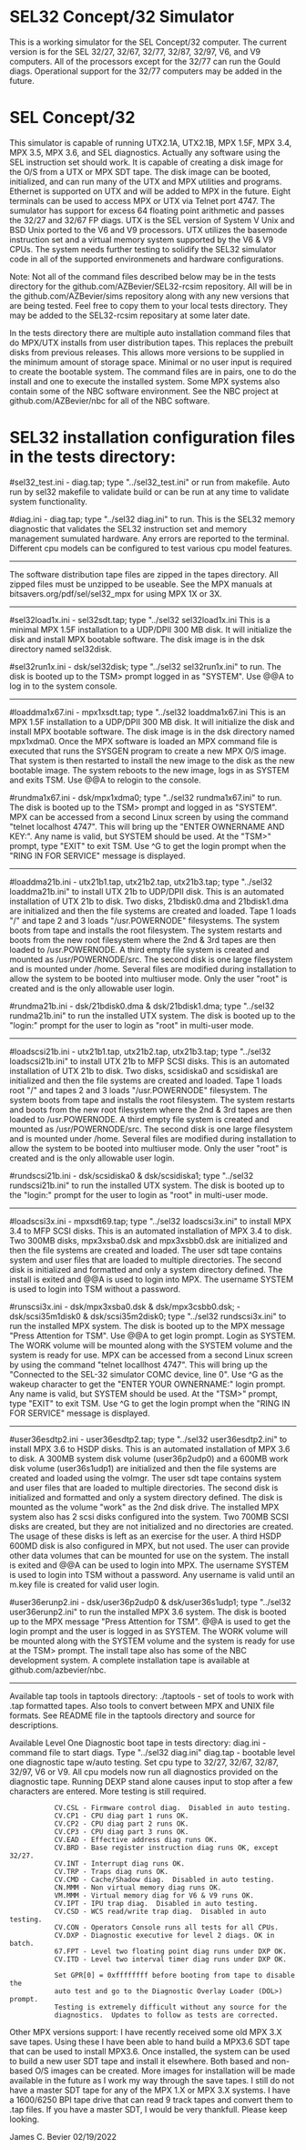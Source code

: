 
# SEL32 Concept/32 Simulator

This is a working simulator for the SEL Concept/32 computer. The 
current version is for the SEL 32/27, 32/67, 32/77, 32/87, 32/97, V6,
and V9 computers.  All of the processors except for the 32/77 can run
the Gould diags.  Operational support for the 32/77 computers may be
added in the future.

# SEL Concept/32 

This simulator is capable of running UTX2.1A, UTX2.1B, MPX 1.5F, MPX 3.4,
MPX 3.5, MPX 3.6, and SEL diagnostics. Actually any software using the SEL
instruction set should work.  It is capable of creating a disk image for the
O/S from a UTX or MPX SDT tape. The disk image can be booted, initialized,
and can run many of the UTX and MPX utilities and programs. Ethernet is
supported on UTX and will be added to MPX in the future.  Eight terminals
can be used to access MPX or UTX via Telnet port 4747. The sumulator has
support for excess 64 floating point arithmetic and passes the 32/27 and
32/67 FP diags.  UTX is the SEL version of System V Unix and BSD Unix
ported to the V6 and V9 processors.  UTX utilizes the basemode instruction
set and a virtual memory system supported by the V6 & V9 CPUs.  The system
needs further testing to solidify the SEL32 simulator code in all of the
supported environmenets and hardware configurations.

Note: Not all of the command files described below may be in the tests
directory for the github.com/AZBevier/SEL32-rcsim repository.  All will
be in the github.com/AZBevier/sims repository along with any new versions
that are being tested.  Feel free to copy them to your local tests
directory.  They may be added to the SEL32-rcsim repositary at some
later date.

In the tests directory there are multiple auto installation command files
that do MPX/UTX installs from user distribution tapes.  This replaces the
prebuilt disks from previous releases.  This allows more versions to be
supplied in the minimum amount of storage space.  Minimal or no user input
is required to create the bootable system.  The command files are in pairs,
one to do the install and one to execute the installed system.  Some MPX
systems also contain some of the NBC software environment.  See the NBC
project at github.com/AZBevier/nbc for all of the NBC software.

# SEL32 installation configuration files in the tests directory:

#sel32_test.ini - diag.tap; type "../sel32_test.ini" or run from makefile.
Auto run by sel32 makefile to validate build or can be run at any time
to validate system functionality.

#diag.ini - diag.tap; type "../sel32 diag.ini" to run.
This is the SEL32 memory diagnostic that validates the SEL32 instruction
set and memory management sumulated hardware.  Any errors are reported
to the terminal. Different cpu models can be configured to test various
cpu model features.

--------------------

The software distribution tape files are zipped in the tapes directory.
All zipped files must be unzipped to be useable.  See the MPX manuals
at bitsavers.org/pdf/sel/sel32_mpx for using MPX 1X or 3X.

--------------------

#sel32load1x.ini - sel32sdt.tap; type "../sel32 sel32load1x.ini
This is a minimal MPX 1.5F installation to a UDP/DPII 300 MB disk.  It
will initialize the disk and install MPX bootable software.  The disk
image is in the dsk directory named sel32disk.

#sel32run1x.ini - dsk/sel32disk; type "../sel32 sel32run1x.ini" to run.
The disk is booted up to the TSM> prompt logged in as "SYSTEM".  Use
@@A to log in to the system console.

--------------------

#loaddma1x67.ini - mpx1xsdt.tap; type "../sel32 loaddma1x67.ini
This is an MPX 1.5F installation to a UDP/DPII 300 MB disk.  It will
initialize the disk and install MPX bootable software.  The disk
image is in the dsk directory named mpx1xdma0.  Once the MPX software
is loaded an MPX command file is executed that runs the SYSGEN program
to create a new MPX O/S image.  That system is then restarted to
install the new image to the disk as the new bootable image.  The
system reboots to the new image, logs in as SYSTEM and exits TSM.
Use @@A to relogin to the console.

#rundma1x67.ini - dsk/mpx1xdma0; type "../sel32 rundma1x67.ini" to run.
The disk is booted up to the TSM> prompt and logged in as "SYSTEM".
MPX can be accessed from a second Linux screen by using the command
"telnet localhost 4747".  This will bring up the "ENTER OWNERNAME
AND KEY:".  Any name is valid, but SYSTEM should be used.  At the
"TSM>" prompt, type "EXIT" to exit TSM.  Use ^G to get the login
prompt when the "RING IN FOR SERVICE" message is displayed.

--------------------

#loaddma21b.ini - utx21b1.tap, utx21b2.tap, utx21b3.tap;
type "../sel32 loaddma21b.ini" to install UTX 21b to UDP/DPII disk.
This is an automated installation of UTX 21b to disk.  Two disks,
21bdisk0.dma and 21bdisk1.dma are initialized and then the file
systems are created and loaded.  Tape 1 loads "/" and tape 2 and 3
loads "/usr.POWERNODE" filesystems. The system boots from tape and
installs the root filesystem.  The system restarts and boots from
the new root filesystem where the 2nd & 3rd tapes are then loaded to
/usr.POWERNODE.  A third empty file system is created and mounted
as /usr/POWERNODE/src.  The second disk is one large filesystem and is
mounted under /home.  Several files are modified during installation
to allow the system to be booted into multiuser mode.  Only the user
"root" is created and is the only allowable user login.

#rundma21b.ini - dsk/21bdisk0.dma & dsk/21bdisk1.dma;
type "../sel32 rundma21b.ini" to run the installed UTX system.
The disk is booted up to the "login:" prompt for the user to login
as "root" in multi-user mode.

--------------------

#loadscsi21b.ini - utx21b1.tap, utx21b2.tap, utx21b3.tap;
type "../sel32 loadscsi21b.ini" to install UTX 21b to MFP SCSI disks.
This is an automated installation of UTX 21b to disk.  Two disks,
scsidiska0 and scsidiska1 are initialized and then the file systems
are created and loaded.  Tape 1 loads root "/" and tapes 2 and 3
loads "/usr.POWERNODE" filesystem. The system boots from tape and
installs the root filesystem.  The system restarts and boots from
the new root filesystem where the 2nd & 3rd tapes are then loaded to
/usr.POWERNODE.  A third empty file system is created and mounted
as /usr/POWERNODE/src.  The second disk is one large filesystem and is
mounted under /home.  Several files are modified during installation
to allow the system to be booted into multiuser mode.  Only the user
"root" is created and is the only allowable user login.

#rundscsi21b.ini - dsk/scsidiska0 & dsk/scsidiska1;
type "../sel32 rundscsi21b.ini" to run the installed UTX system.
The disk is booted up to the "login:" prompt for the user to login
as "root" in multi-user mode.

--------------------

#loadscsi3x.ini - mpxsdt69.tap;
type "../sel32 loadscsi3x.ini" to install MPX 3.4 to MFP SCSI disks.
This is an automated installation of MPX 3.4 to disk.  Two 300MB disks,
mpx3xsba0.dsk and mpx3xsbb0.dsk are initialized and then the file
systems are created and loaded.  The user sdt tape contains system
and user files that are loaded to multiple directories.  The second
disk is initialized and formatted and only a system directory defined.
The install is exited and @@A is used to login into MPX.  The username
SYSTEM is used to login into TSM without a password.

#runscsi3x.ini - dsk/mpx3xsba0.dsk & dsk/mpx3csbb0.dsk;
               - dsk/scsi35m1disk0 & dsk/scsi35m2disk0;
type "../sel32 rundscsi3x.ini" to run the installed MPX system.
The disk is booted up to the MPX message "Press Attention for TSM".
Use @@A to get login prompt.  Login as SYSTEM.  The WORK volume will
be mounted along with the SYSTEM volume and the system is ready for
use.  MPX can be accessed from a second Linux screen by using the
command "telnet locallhost 4747".  This will bring up the "Connected
to the SEL-32 simulator COMC device, line 0".  Use ^G as the wakeup
character to get the "ENTER YOUR OWNERNAME:" login prompt.  Any name
is valid, but SYSTEM should be used.  At the "TSM>" prompt, type
"EXIT" to exit TSM.  Use ^G to get the login prompt when the "RING
IN FOR SERVICE" message is displayed.

--------------------

#user36esdtp2.ini - user36esdtp2.tap;
type "../sel32 user36esdtp2.ini" to install MPX 3.6 to HSDP disks.
This is an automated installation of MPX 3.6 to disk.  A 300MB system
disk volume (user36p2udp0) and a 600MB work disk volume (user36s1udp1)
are initialized and then the file systems are created and loaded using
the volmgr.  The user sdt tape contains system and user files that
are loaded to multiple directories.  The second disk is initialized
and formatted and only a system directory defined.  The disk is mounted
as the volume "work" as the 2nd disk drive.  The installed MPX system
also has 2 scsi disks configured into the system.  Two 700MB SCSI disks
are created, but they are not initialized and no directories are
created.  The usage of these disks is left as an exercise for the user.
A third HSDP 600MD disk is also configured in MPX, but not used.  The
user can provide other data volumes that can be mounted for use on the
system.  The install is exited and @@A can be used to login into MPX.
The username SYSTEM is used to login into TSM without a password.  Any
username is valid until an m.key file is created for valid user login.

#user36erunp2.ini - dsk/user36p2udp0 & dsk/user36s1udp1;
type "../sel32 user36erunp2.ini" to run the installed MPX 3.6 system.
The disk is booted up to the MPX message "Press Attention for TSM".
@@A is used to get the login prompt and the user is logged in as SYSTEM.
The WORK volume will be mounted along with the SYSTEM volume and the
system is ready for use at the TSM> prompt.  The install tape also has
some of the NBC development system.  A complete installation tape is
available at github.com/azbevier/nbc.

--------------------

Available tap tools in taptools directory:
./taptools   - set of tools to work with .tap formatted tapes.  Also tools
               to convert between MPX and UNIX file formats.  See README
               file in the taptools directory and source for descriptions.

Available Level One Diagnostic boot tape in tests directory:
diag.ini     - command file to start diags. Type "../sel32 diag.ini"
diag.tap     - bootable level one diagnostic tape w/auto testing.
               Set cpu type to 32/27, 32/67, 32/87, 32/97, V6 or V9.  All
               cpu models now run all diagnostics provided on the
               diagnostic tape.  Running DEXP stand alone causes input
               to stop after a few characters are entered.  More testing
               is still required.

               CV.CSL - Firmware control diag.  Disabled in auto testing.
               CV.CP1 - CPU diag part 1 runs OK.
               CV.CP2 - CPU diag part 2 runs OK.
               CV.CP3 - CPU diag part 3 runs OK.
               CV.EAD - Effective address diag runs OK.
               CV.BRD - Base register instruction diag runs OK, except 32/27.
               CV.INT - Interrupt diag runs OK.
               CV.TRP - Traps diag runs OK.
               CV.CMD - Cache/Shadow diag.  Disabled in auto testing.
               CN.MMM - Non virtual memory diag runs OK.
               VM.MMM - Virtual memory diag for V6 & V9 runs OK.
               CV.IPT - IPU trap diag.  Disabled in auto testing.
               CV.CSD - WCS read/write trap diag.  Disabled in auto testing.
               CV.CON - Operators Console runs all tests for all CPUs.
               CV.DXP - Diagnostic executive for level 2 diags. OK in batch.
               67.FPT - Level two floating point diag runs under DXP OK.
               CV.ITD - Level two interval timer diag runs under DXP OK.

               Set GPR[0] = 0xffffffff before booting from tape to disable the
               auto test and go to the Diagnostic Overlay Loader (DOL>) prompt.
               Testing is extremely difficult without any source for the
               diagnostics.  Updates to follow as tests are corrected.

Other MPX versions support:
               I have recently received some old MPX 3.X save tapes.  Using these
               I have been able to hand build a MPX3.6 SDT tape that can be used
               to install MPX3.6.  Once installed, the system can be used to build
               a new user SDT tape and install it elsewhere.  Both based and non-
               based O/S images can be created.  More images for installation will
               be made available in the future as I work my way through the save
               tapes. I still do not have a master SDT tape for any of the MPX 1.X
               or MPX 3.X systems.  I have a 1600/6250 BPI tape drive that can read
               9 track tapes and convert them to .tap files.  If you have a master
               SDT, I would be very thankfull.  Please keep looking.

James C. Bevier
02/19/2022 

